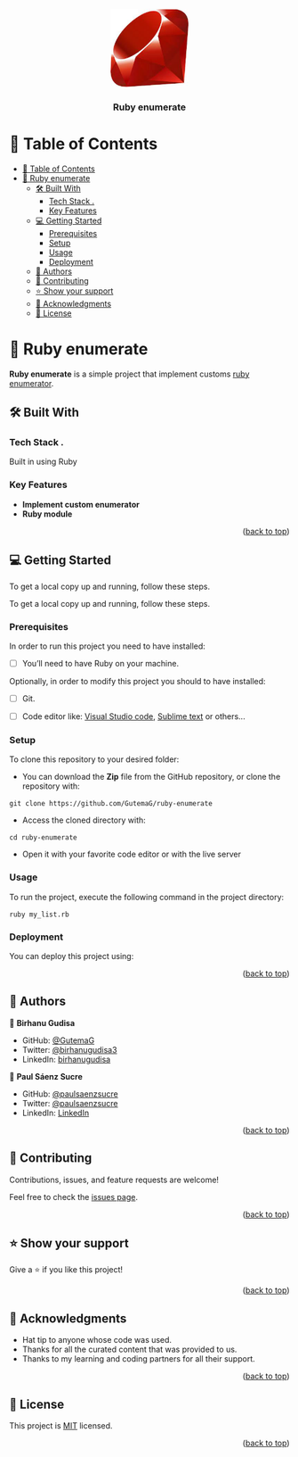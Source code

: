 <a name="readme-top"></a>

<div align="center">
  <!-- You are encouraged to replace this logo with your own! Otherwise you can also remove it. -->
  <img src="ruby.jpeg" alt="logo" width="140"  height="auto" />
  <br/>

  <h3><b>Ruby enumerate</b></h3>

</div>

<!-- TABLE OF CONTENTS -->

# 📗 Table of Contents

- [📗 Table of Contents](#-table-of-contents)
- [📖 Ruby enumerate ](#-ruby-enumerate-)
  - [🛠 Built With ](#-built-with-)
    - [Tech Stack .](#tech-stack-)
    - [Key Features ](#key-features-)
  - [💻 Getting Started ](#-getting-started-)
    - [Prerequisites ](#prerequisites-)
    - [Setup](#setup)
    - [Usage ](#usage-)
    - [Deployment](#deployment)
  - [👥 Authors ](#-authors-)
  - [🤝 Contributing ](#-contributing-)
  - [⭐️ Show your support ](#️-show-your-support-)
  - [🙏 Acknowledgments ](#-acknowledgments-)
  - [📝 License ](#-license-)

<!-- PROJECT DESCRIPTION -->

# 📖 Ruby enumerate <a name="about-project"></a>

**Ruby enumerate** is a simple project that implement customs [ruby enumerator](https://ruby-doc.org/core-3.0.0/Enumerable.html).

## 🛠 Built With <a name="built-with"></a>

### Tech Stack <a name="tech-stack"></a>.
<p>Built in using Ruby</p>

<!-- Features -->

### Key Features <a name="key-features"></a>

- **Implement custom enumerator**
- **Ruby module**

<p align="right">(<a href="#readme-top">back to top</a>)</p>


## 💻 Getting Started <a name="getting-started"></a>


To get a local copy up and running, follow these steps.

To get a local copy up and running, follow these steps.

### Prerequisites <a name="prerequisites"></a>

In order to run this project you need to have installed:

- [ ] You’ll need to have Ruby on your machine.

Optionally, in order to modify this project you should to have installed:

- [ ] Git.

- [ ] Code editor like: [Visual Studio code](https://code.visualstudio.com/), [Sublime text](https://www.sublimetext.com/) or others...

### Setup


To clone this repository to your desired folder:

- You can download the **Zip** file from the GitHub repository, or clone the repository with:

```console
git clone https://github.com/GutemaG/ruby-enumerate
```

- Access the cloned directory with:

```console
cd ruby-enumerate
```

- Open it with your favorite code editor or with the live server

### Usage <a name="usage"></a>

To run the project, execute the following command in the project directory:

```console
ruby my_list.rb
```

### Deployment

You can deploy this project using:

<!--
Example:

```sh

```
 -->

<p align="right">(<a href="#readme-top">back to top</a>)</p>

<!-- AUTHORS -->
## 👥 Authors <a name="authors"></a>

👤 **Birhanu Gudisa**

- GitHub: [@GutemaG](https://github.com/GutemaG)
- Twitter: [@birhanugudisa3](https://twitter.com/birhanugudisa3)
- LinkedIn: [birhanugudisa](https://linkedin.com/in/birhanugudisa)

👤 **Paul Sáenz Sucre**

- GitHub: [@paulsaenzsucre](https://github.com/paulsaenzsucre)
- Twitter: [@paulsaenzsucre](https://twitter.com/paulsaenzsucre)
- LinkedIn: [LinkedIn](https://www.linkedin.com/in/paulsaenzsucre)

<p align="right">(<a href="#readme-top">back to top</a>)</p>

## 🤝 Contributing <a name="contributing"></a>

Contributions, issues, and feature requests are welcome!

Feel free to check the [issues page](../../issues/).

<p align="right">(<a href="#readme-top">back to top</a>)</p>

## ⭐️ Show your support <a name="support"></a>

Give a ⭐️ if you like this project!

<p align="right">(<a href="#readme-top">back to top</a>)</p>

## 🙏 Acknowledgments <a name="acknowledgements"></a>

- Hat tip to anyone whose code was used.
- Thanks for all the curated content that was provided to us.
- Thanks to my learning and coding partners for all their support.

<p align="right">(<a href="#readme-top">back to top</a>)</p>

## 📝 License <a name="license"></a>

This project is [MIT](./LICENSE) licensed.

<p align="right">(<a href="#readme-top">back to top</a>)</p>